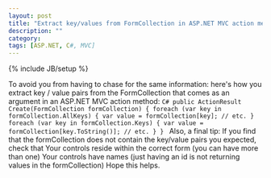 ```yaml
---
layout: post
title: "Extract key/values from FormCollection in ASP.NET MVC action method"
description: ""
category: 
tags: [ASP.NET, C#, MVC]
---
```

{% include JB/setup %}


 To avoid you from having to chase for the same information: here's how you extract key / value pairs from the FormCollection that comes as an argument in an ASP.NET MVC action method: ```C# public ActionResult Create(FormCollection formCollection) { foreach (var key in formCollection.AllKeys) { var value = formCollection[key]; // etc. } foreach (var key in formCollection.Keys) { var value = formCollection[key.ToString()]; // etc. } } ``` Also, a final tip: If you find that the formCollection does not contain the key/value pairs you expected, check that Your controls reside within the correct form (you can have more than one) Your controls have names (just having an id is not returning values in the formCollection) Hope this helps.